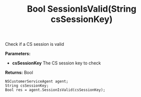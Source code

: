 ﻿---
uid: crmscript_ref_NSCustomerServiceAgent_SessionIsValid
title: Bool SessionIsValid(String csSessionKey)
intellisense: NSCustomerServiceAgent.SessionIsValid
keywords: NSCustomerServiceAgent, SessionIsValid
so.topic: reference
---

Check if a CS session is valid

**Parameters:**
 - **csSessionKey** The CS session key to check

**Returns:** Bool

```crmscript
NSCustomerServiceAgent agent;
String csSessionKey;
Bool res = agent.SessionIsValid(csSessionKey);
```

